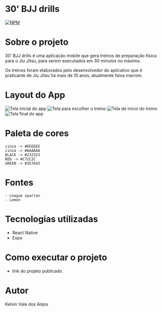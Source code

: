 # 30' BJJ drills
[![NPM](https://img.shields.io/npm/l/react)](https://github.com/KelvinValeTi/30-bjj-drills/blob/main/LICENSE) 

# Sobre o projeto
30' BJJ drills é uma aplicação mobile que gera treinos de preparação fisica para o Jiu Jitsu, para serem executados em 30 minutos no máximo.

Os treinos foram elaborados pelo desenvolvedor do aplicativo que é praticante de Jiu Jitsu há mais de 10 anos, atualmente faixa marrom.

# Layout do App
<img src="./assets/screensReadme/telaInicial.jpg" alt="Tela inicial do app">
<img src="./assets/screensReadme/escolheTreino.jpg" alt="Tela para escolher o treino">
<img src="./assets/screensReadme/treinoInicio.jpg" alt="Tela de inicio do treino">
<img src="./assets/screensReadme/telaFIm.jpg" alt="Tela final do app">

# Paleta de cores
    cinza -> #EEEEEE
    cinza -> #AAAAAA
    BLACK -> #232323
    RED -> #C72C2C
    GREEN -> #357643

# Fontes
    - League spartan
    - Lemon

# Tecnologias utilizadas
- React Native
- Expo

# Como executar o projeto
- link do projeto publicado.

# Autor
Kelvin Vale dos Anjos
